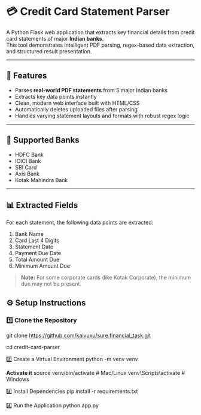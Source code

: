 # 💳 Credit Card Statement Parser

A Python Flask web application that extracts key financial details from credit card statements of major **Indian banks**.  
This tool demonstrates intelligent PDF parsing, regex-based data extraction, and structured result presentation.

---

## 🚀 Features

- Parses **real-world PDF statements** from 5 major Indian banks  
- Extracts key data points instantly  
- Clean, modern web interface built with HTML/CSS  
- Automatically deletes uploaded files after parsing  
- Handles varying statement layouts and formats with robust regex logic  

---

## 🏦 Supported Banks

- HDFC Bank  
- ICICI Bank  
- SBI Card  
- Axis Bank  
- Kotak Mahindra Bank  

---

## 📊 Extracted Fields

For each statement, the following data points are extracted:

1. Bank Name  
2. Card Last 4 Digits  
3. Statement Date  
4. Payment Due Date  
5. Total Amount Due  
6. Minimum Amount Due  

> **Note:** For some corporate cards (like Kotak Corporate), the minimum due may not be present.


## ⚙️ Setup Instructions

### 1️⃣ Clone the Repository
git clone https://github.com/kaivuxu/sure.financial_task.git

cd credit-card-parser

2️⃣ Create a Virtual Environment 
python -m venv venv

**Activate it**
source venv/bin/activate      # Mac/Linux
venv\Scripts\activate         # Windows


3️⃣ Install Dependencies
pip install -r requirements.txt


4️⃣ Run the Application
python app.py
